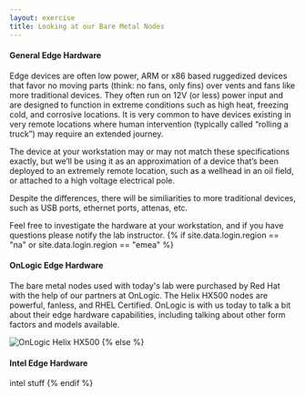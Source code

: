 ```yaml
---
layout: exercise
title: Looking at our Bare Metal Nodes
---
```


#### General Edge Hardware

Edge devices are often low power, ARM or x86 based ruggedized devices that favor no moving parts (think: no fans, only fins) over vents and fans like more traditional devices. They often run on 12V (or less) power input and are designed to function in extreme conditions such as high heat, freezing cold, and corrosive locations. It is very common to have devices existing in very remote locations where human intervention (typically called “rolling a truck”) may require an extended journey.

The device at your workstation may or may not match these specifications exactly, but we’ll be using it as an approximation of a device that’s been deployed to an extremely remote location, such as a wellhead in an oil field, or attached to a high voltage electrical pole.

Despite the differences, there will be similiarities to more traditional devices, such as USB ports, ethernet ports, attenas, etc.

Feel free to investigate the hardware at your workstation, and if you have questions please notify the lab instructor.
{% if site.data.login.region == "na" or site.data.login.region == "emea" %}

#### OnLogic Edge Hardware

The bare metal nodes used with today's lab were purchased by Red Hat with the help of our partners at OnLogic. The Helix HX500 nodes are powerful, fanless, and RHEL Certified. OnLogic is with us today to talk a bit about their edge hardware capabilities, including talking about other form factors and models available.

![OnLogic Helix HX500](/assets/images/hx500.jpg?style=centered&style=border "OnLogic Helix HX500")
{% else %}

#### Intel Edge Hardware

intel stuff
{% endif %}
